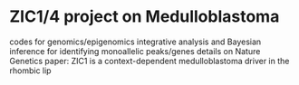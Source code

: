 # ZIC1/4 project on Medulloblastoma
codes for genomics/epigenomics integrative analysis and Bayesian inference for identifying monoallelic peaks/genes 
details on Nature Genetics paper: ZIC1 is a context-dependent medulloblastoma driver in the rhombic lip
